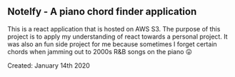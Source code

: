 ## NoteIfy - A piano chord finder application

This is a react application that is hosted on AWS S3. The purpose of this project is to apply my understanding of react towards a personal project. It was also an fun side project for me because sometimes I forget certain chords when jamming out to 2000s R&B songs on the piano 😛

Created: January 14th 2020
